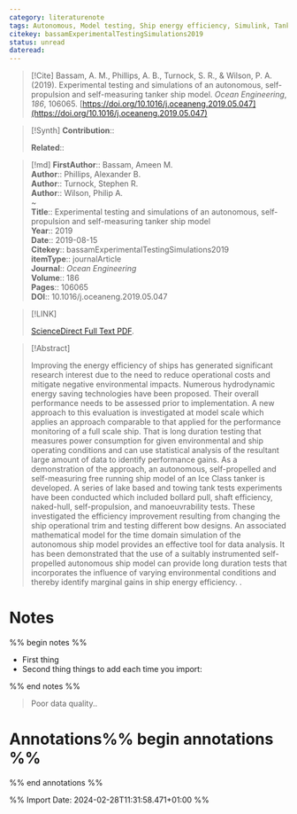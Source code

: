 ```yaml
---
category: literaturenote
tags: Autonomous, Model testing, Ship energy efficiency, Simulink, Tanker ship
citekey: bassamExperimentalTestingSimulations2019
status: unread
dateread:
---
```


> [!Cite]
> Bassam, A. M., Phillips, A. B., Turnock, S. R., & Wilson, P. A. (2019). Experimental testing and simulations of an autonomous, self-propulsion and self-measuring tanker ship model. _Ocean Engineering_, _186_, 106065. [https://doi.org/10.1016/j.oceaneng.2019.05.047](https://doi.org/10.1016/j.oceaneng.2019.05.047)

>[!Synth]
>**Contribution**:: 
>
>**Related**:: 
>

>[!md]
> **FirstAuthor**:: Bassam, Ameen M.  
> **Author**:: Phillips, Alexander B.  
> **Author**:: Turnock, Stephen R.  
> **Author**:: Wilson, Philip A.  
~    
> **Title**:: Experimental testing and simulations of an autonomous, self-propulsion and self-measuring tanker ship model  
> **Year**:: 2019  
> **Date**:: 2019-08-15  
> **Citekey**:: bassamExperimentalTestingSimulations2019  
> **itemType**:: journalArticle  
> **Journal**:: *Ocean Engineering*  
> **Volume**:: 186   
> **Pages**:: 106065  
> **DOI**:: 10.1016/j.oceaneng.2019.05.047    

> [!LINK] 
>
>  [ScienceDirect Full Text PDF](file://C:/Zotero/storage/XENDPHDB/Bassam%20et%20al.%20-%202019%20-%20Experimental%20testing%20and%20simulations%20of%20an%20autonom.pdf).

> [!Abstract]
>
> Improving the energy efficiency of ships has generated significant research interest due to the need to reduce operational costs and mitigate negative environmental impacts. Numerous hydrodynamic energy saving technologies have been proposed. Their overall performance needs to be assessed prior to implementation. A new approach to this evaluation is investigated at model scale which applies an approach comparable to that applied for the performance monitoring of a full scale ship. That is long duration testing that measures power consumption for given environmental and ship operating conditions and can use statistical analysis of the resultant large amount of data to identify performance gains. As a demonstration of the approach, an autonomous, self-propelled and self-measuring free running ship model of an Ice Class tanker is developed. A series of lake based and towing tank tests experiments have been conducted which included bollard pull, shaft efficiency, naked-hull, self-propulsion, and manoeuvrability tests. These investigated the efficiency improvement resulting from changing the ship operational trim and testing different bow designs. An associated mathematical model for the time domain simulation of the autonomous ship model provides an effective tool for data analysis. It has been demonstrated that the use of a suitably instrumented self-propelled autonomous ship model can provide long duration tests that incorporates the influence of varying environmental conditions and thereby identify marginal gains in ship energy efficiency.
>.
> 
# Notes
%% begin notes %%
- First thing
- Second thing
things to add each time you import:

%% end notes %%

>
>Poor data quality..



# Annotations%% begin annotations %%


%% end annotations %%

%% Import Date: 2024-02-28T11:31:58.471+01:00 %%
